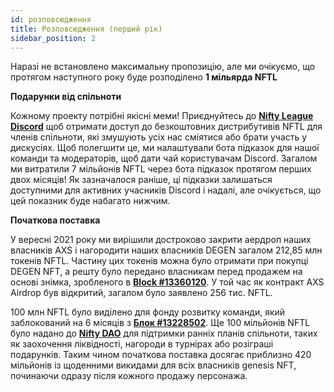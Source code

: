 ```yaml
---
id: розповсюдження
title: Розповсюдження (перший рік)
sidebar_position: 2
---
```


Наразі не встановлено максимальну пропозицію, але ми очікуємо, що протягом наступного року буде розподілено **1 мільярда NFTL**

**Подарунки від спільноти**

Кожному проекту потрібні якісні меми! Приєднуйтесь до **[Nifty League Discord](https://discord.gg/niftyleague)** щоб отримати доступ до безкоштовних дистрибутивів NFTL для членів спільноти, які змушують усіх нас сміятися або брати участь у дискусіях. Щоб полегшити це, ми налаштували бота підказок для нашої команди та модераторів, щоб дати чай користувачам Discord. Загалом ми витратили 7 мільйонів NFTL через бота підказок протягом перших двох місяців! Як зазначалося раніше, ці підказки залишаться доступними для активних учасників Discord і надалі, але очікується, що цей показник буде набагато нижчим.

**Початкова поставка**

У вересні 2021 року ми вирішили достроково закрити аердроп наших власників AXS і нагородити наших власників DEGEN загалом 212,85 млн токенів NFTL. Частину цих токенів можна було отримати при покупці DEGEN NFT, а решту було передано власникам перед продажем на основі знімка, зробленого в **[Block #13360120](https://etherscan.io/block/13360120)**. У той час як контракт AXS Airdrop був відкритий, загалом було заявлено 256 тис. NFTL.

100 млн NFTL було виділено для фонду розвитку команди, який заблокований на 6 місяців з **[Блок #13228502](https://etherscan.io/tx/0x3649b00464903b78608f8de9308aec339ecd7446f1dc2de26a9913d2d5468ecf)**. Ще 100 мільйонів NFTL було надано до **[Nifty DAO](https://etherscan.io/address/0xd06ae6fb7eade890f3e295d69a6679380c9456c1)** для підтримки ранніх планів спільноти, таких як заохочення ліквідності, нагороди в турнірах або розіграші подарунків. Таким чином початкова поставка досягає приблизно 420 мільйонів із щоденними викидами для всіх власників genesis NFT, починаючи одразу після кожного продажу персонажа.
